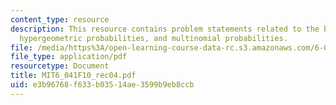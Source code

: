 ```yaml
---
content_type: resource
description: This resource contains problem statements related to the birthday problem,
  hypergeometric probabilities, and multinomial probabilities.
file: /media/https%3A/open-learning-course-data-rc.s3.amazonaws.com/6-041-probabilistic-systems-analysis-and-applied-probability-fall-2010/e3b96768f633b03514ae3599b9eb8ccb_MIT6_041F10_rec04.pdf
file_type: application/pdf
resourcetype: Document
title: MIT6_041F10_rec04.pdf
uid: e3b96768-f633-b035-14ae-3599b9eb8ccb
---
```

